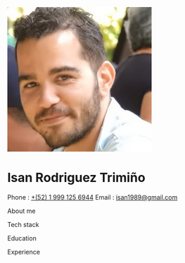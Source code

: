 ![](./assets/pic.jpg)
# Isan Rodriguez Trimiño


Phone : [+(52) 1 999 125 6944](tel:+5219991256944)
Email : [isan1989@gmail.com](mailto:isan1989@gmail.com)

About me

Tech stack

Education

Experience